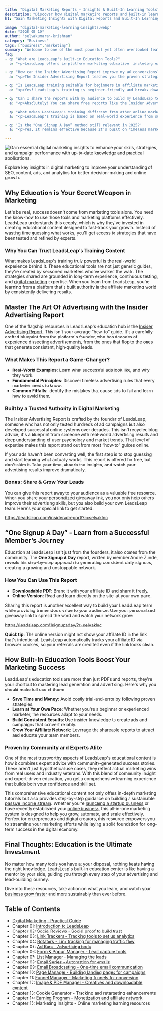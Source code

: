 ```yaml
---
title: "Digital Marketing Reports – Insights & Built-In Learning Tools"
description: "Discover how digital marketing reports and built-in learning insights can boost your marketing skills. Learn to analyze performance and improve strategies effectively."
h1: "Gain Marketing Insights with Digital Reports and Built-In Learning Tools"

image: "digital-marketing-learning-insights.webp"
date: "2025-05-19"
author: "selvakumaran-krishnan"
category: "Business"
tags: ["business","marketing"]
summary: "Welcome to one of the most powerful yet often overlooked features of LeadsLeap, the Built-in Education Tools. If you've ever felt stuck trying to create ads that convert or build your lead list consistently, this chapter will show you how LeadsLeap helps you become a better marketer with proven, easy-to-follow training right inside the platform."
faq:
- q: "What are LeadsLeap's Built-in Education Tools?"
  a: "<p>LeadsLeap offers in-platform marketing education, including expert-written reports, step-by-step guides, and real-world examples to help you learn digital marketing fast and effectively.</p>"

- q: "How can the Insider Advertising Report improve my ad conversions?"
  a: "<p>The Insider Advertising Report teaches you the proven strategies, common ad mistakes, and timeless principles used by top marketers to create high-converting ads consistently.</p>"

- q: "Is LeadsLeap training suitable for beginners in affiliate marketing?"
  a: "<p>Yes! LeadsLeap's training is beginner-friendly and breaks down complex marketing strategies into easy-to-follow lessons, perfect for anyone starting their affiliate marketing journey.</p>"

- q: "Can I share the reports with my audience to build my LeadsLeap team?"
  a: "<p>Absolutely! You can share free reports like the Insider Advertising Report or the One Signup A Day guide using your affiliate link to educate others and grow your downline.</p>"

- q: "What makes LeadsLeap's training different from other online marketing courses?"
  a: "<p>LeadsLeap's training is based on real-world experience from successful marketers, not theory. It's practical, regularly updated, and designed to help you get results—not just knowledge.</p>"

- q: 'Is the "One Signup A Day” method still relevant in 2025?'
  a: "<p>Yes, it remains effective because it's built on timeless marketing strategies and smart follow-up systems. Many marketers still use it today to generate steady leads and income.</p>"

---
```


![Gain essential digital marketing insights to enhance your skills, strategies, and campaign performance with up-to-date knowledge and practical applications.](/assets/images/blog/digital-marketing-learning-insights.webp "Digital Marketing Learning Insights")

Explore key insights in digital marketing to improve your understanding of SEO, content, ads, and analytics for better decision-making and online growth.

Why Education is Your Secret Weapon in Marketing
------------------------------------------------

Let's be real, success doesn't come from marketing tools alone. You need the know-how to use those tools and marketing platforms effectively. LeadsLeap understands this deeply, which is why they've invested in creating educational content designed to fast-track your growth. Instead of wasting time guessing what works, you'll get access to strategies that have been tested and refined by experts.

### Why You Can Trust LeadsLeap's Training Content

What makes LeadsLeap's training truly powerful is the real-world experience behind it. These educational tools are not just generic guides, they're created by seasoned marketers who've walked the walk. The strategies shared are grounded in long-term experience, continuous testing, and [digital marketing](/digital-marketing-strategy) expertise. When you learn from LeadsLeap, you're learning from a platform that's built authority in the [affiliate marketing](/affiliate-marketing-business-easy-steps) world by consistently delivering results.

Master The Art Of Advertising with the Insider Advertising Report
-----------------------------------------------------------------

One of the flagship resources in LeadsLeap's education hub is the [Insider Advertising Report](/insider-advertising-strategies). This isn't your average “how-to” guide. It's a carefully crafted blueprint from the platform's founder, who has decades of experience dissecting advertisements, from the ones that flop to the ones that generate consistent, high-quality leads.

### What Makes This Report a Game-Changer?

*   **Real-World Examples**: Learn what successful ads look like, and why they work.
*   **Fundamental Principles**: Discover timeless advertising rules that every marketer needs to know.
*   **Common Pitfalls**: Identify the mistakes that cause ads to fail and learn how to avoid them.

### Built by a Trusted Authority in Digital Marketing

The Insider Advertising Report is crafted by the founder of LeadsLeap, someone who has not only tested hundreds of ad campaigns but also developed successful online systems over decades. This isn't recycled blog advice; it's a blueprint from someone with real-world advertising results and deep understanding of user psychology and market trends. That level of expertise makes this report stand out from most “how-to” guides online.

If your ads haven't been converting well, the first step is to stop guessing and start learning what actually works. This report is offered for free, but don't skim it. Take your time, absorb the insights, and watch your advertising results improve dramatically.

### Bonus: Share & Grow Your Leads

You can give this report away to your audience as a valuable free resource. When you share your personalized giveaway link, you not only help others improve their advertising skills, but you also build your own LeadsLeap team. Here's your special link to get started:

https://leadsleap.com/insideradreport/?r=selvaklnc

“One Signup A Day” - Learn from a Successful Member's Journey
-------------------------------------------------------------

Education at LeadsLeap isn't just from the founders, it also comes from the community. The **One Signup A Day** report, written by member Andre Zunde, reveals his step-by-step approach to generating consistent daily signups, creating a growing and unstoppable network.

### How You Can Use This Report

*   **Downloadable PDF**: Brand it with your affiliate ID and share it freely.
*   **Online Version**: Read and learn directly on the site, at your own pace.

Sharing this report is another excellent way to build your LeadsLeap team while providing tremendous value to your audience. Use your personalized giveaway link to spread the word and watch your network grow:

https://leadsleap.com/1signupaday/?r=selvaklnc

**Quick tip**: The online version might not show your affiliate ID in the link, that's intentional. LeadsLeap automatically tracks your affiliate ID via browser cookies, so your referrals are credited even if the link looks clean.

How Built-in Education Tools Boost Your Marketing Success
---------------------------------------------------------

LeadsLeap's education tools are more than just PDFs and reports, they're your shortcut to mastering lead generation and advertising. Here's why you should make full use of them:

*   **Save Time and Money**: Avoid costly trial-and-error by following proven strategies.
*   **Learn at Your Own Pace**: Whether you're a beginner or experienced marketer, the resources adapt to your needs.
*   **Build Consistent Results**: Use insider knowledge to create ads and campaigns that convert reliably.
*   **Grow Your Affiliate Network**: Leverage the shareable reports to attract and educate your team members.

### Proven by Community and Experts Alike

One of the most trustworthy aspects of LeadsLeap's educational content is how it combines expert advice with community-generated success stories. These aren't just hypothetical use cases, they reflect actual marketing wins from real users and industry veterans. With this blend of community insight and expert-driven education, you get a comprehensive learning experience that builds both your confidence and skill set.

This comprehensive educational content not only offers in-depth marketing tutorials but also provides step-by-step guidance on building a sustainable [passive income stream](/passive-income-ideas). Whether you're [launching a startup business](/startup-business-guide) or have recently established your [online business](/best-online-business-ideas), this all-in-one marketing system is designed to help you grow, automate, and scale effectively. Perfect for entrepreneurs and digital creators, this resource empowers you to streamline your marketing efforts while laying a solid foundation for long-term success in the digital economy.

Final Thoughts: Education is the Ultimate Investment
----------------------------------------------------

No matter how many tools you have at your disposal, nothing beats having the right knowledge. LeadsLeap's built-in education center is like having a mentor by your side, guiding you through every step of your advertising and lead-building journey.

Dive into these resources, take action on what you learn, and watch your [business grow faster](/5-rules-to-grow-your-business-big) and more sustainably than ever before.

Table of Contents
-----------------

*   [Digital Marketing - Practical Guide](/digital-marketing-practical-guide)
*   Chapter 01: [Introduction to LeadsLeap](/marketing-platform-all-in-one)
*   Chapter 02: [Social Reviews - Social proof to build trust](/social-reviews)
*   Chapter 03: [Link Trackers - Tracking tools to set up analytics](/link-tracker-traffic-analysis)
*   Chapter 04: [Rotators - Link tracking for managing traffic flow](/traffic-link-management)
*   Chapter 05: [Ad Bars - Advertising tools](/advertising-bars)
*   Chapter 06: [Form & Popup Manager - Lead capture tools](/form-popup-tools)
*   Chapter 07: [List Manager - Managing the leads](/leads-list-manager)
*   Chapter 08: [Email Series - Automation for emails](/email-automation-series)
*   Chapter 09: [Email Broadcasting - One-time email communication](/email-broadcasting-tips)
*   Chapter 10: [Page Manager - Building landing pages for campaigns](/landing-page-manager)
*   Chapter 11: [Funnel Manager - Marketing funnels for conversion](/sales-funnel-manager)
*   Chapter 12: [Image & PDF Manager - Creatives and downloadable content](/image-pdf-hosting)
*   Chapter 13: [Cookie Generator - Tracking and retargeting enhancements](/cookie-tracking-generator)
*   Chapter 14: [Earning Program - Monetization and affiliate network](/money-income-stream)
*   Chapter 15: Marketing Insights - Online marketing learning resources